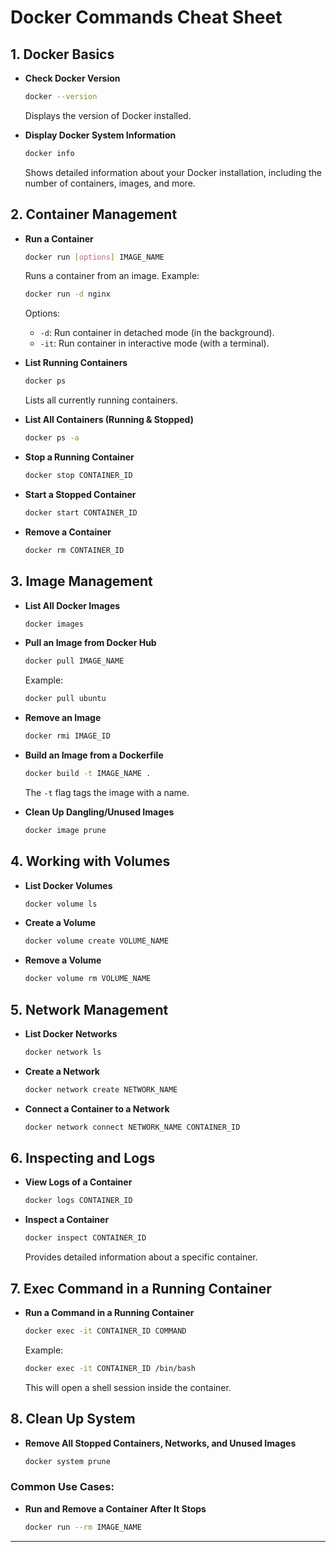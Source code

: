 
# Docker Commands Cheat Sheet

## 1. Docker Basics

- **Check Docker Version**  
  ```bash
  docker --version
  ```
  Displays the version of Docker installed.

- **Display Docker System Information**  
  ```bash
  docker info
  ```
  Shows detailed information about your Docker installation, including the number of containers, images, and more.

## 2. Container Management

- **Run a Container**  
  ```bash
  docker run [options] IMAGE_NAME
  ```
  Runs a container from an image. Example:
  ```bash
  docker run -d nginx
  ```
  Options:
  - `-d`: Run container in detached mode (in the background).
  - `-it`: Run container in interactive mode (with a terminal).

- **List Running Containers**  
  ```bash
  docker ps
  ```
  Lists all currently running containers.

- **List All Containers (Running & Stopped)**  
  ```bash
  docker ps -a
  ```

- **Stop a Running Container**  
  ```bash
  docker stop CONTAINER_ID
  ```

- **Start a Stopped Container**  
  ```bash
  docker start CONTAINER_ID
  ```

- **Remove a Container**  
  ```bash
  docker rm CONTAINER_ID
  ```

## 3. Image Management

- **List All Docker Images**  
  ```bash
  docker images
  ```

- **Pull an Image from Docker Hub**  
  ```bash
  docker pull IMAGE_NAME
  ```
  Example:
  ```bash
  docker pull ubuntu
  ```

- **Remove an Image**  
  ```bash
  docker rmi IMAGE_ID
  ```

- **Build an Image from a Dockerfile**  
  ```bash
  docker build -t IMAGE_NAME .
  ```
  The `-t` flag tags the image with a name.

- **Clean Up Dangling/Unused Images**  
  ```bash
  docker image prune
  ```

## 4. Working with Volumes

- **List Docker Volumes**  
  ```bash
  docker volume ls
  ```

- **Create a Volume**  
  ```bash
  docker volume create VOLUME_NAME
  ```

- **Remove a Volume**  
  ```bash
  docker volume rm VOLUME_NAME
  ```

## 5. Network Management

- **List Docker Networks**  
  ```bash
  docker network ls
  ```

- **Create a Network**  
  ```bash
  docker network create NETWORK_NAME
  ```

- **Connect a Container to a Network**  
  ```bash
  docker network connect NETWORK_NAME CONTAINER_ID
  ```

## 6. Inspecting and Logs

- **View Logs of a Container**  
  ```bash
  docker logs CONTAINER_ID
  ```

- **Inspect a Container**  
  ```bash
  docker inspect CONTAINER_ID
  ```
  Provides detailed information about a specific container.

## 7. Exec Command in a Running Container

- **Run a Command in a Running Container**  
  ```bash
  docker exec -it CONTAINER_ID COMMAND
  ```
  Example:  
  ```bash
  docker exec -it CONTAINER_ID /bin/bash
  ```
  This will open a shell session inside the container.

## 8. Clean Up System

- **Remove All Stopped Containers, Networks, and Unused Images**  
  ```bash
  docker system prune
  ```

### Common Use Cases:
- **Run and Remove a Container After It Stops**  
  ```bash
  docker run --rm IMAGE_NAME
  ```

---
